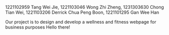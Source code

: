 1221102959 Tang Wei Jie, 1221103046 Wong Zhi Zheng, 1231303630 Chong Tian Wei, 1221103206 Derrick Chua Peng Boon, 1221101295 Gan Wee Han

Our project is to design and develop a wellness and fitness webpage for business purposes
Hello there!
